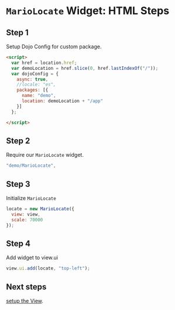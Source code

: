 # `MarioLocate` Widget: HTML Steps

## Step 1

Setup Dojo Config for custom package.

```html
<script>
  var href = location.href;
  var demoLocation = href.slice(0, href.lastIndexOf("/"));
  var dojoConfig = {
    async: true,
    //locale: "es",
    packages: [{
      name: "demo",
      location: demoLocation + "/app"
    }]
  };

</script>
```

## Step 2

Require our `MarioLocate` widget.

```js
"demo/MarioLocate",
```

## Step 3

Initialize `MarioLocate`

```js
locate = new MarioLocate({
  view: view,
  scale: 70000
});
```

## Step 4

Add widget to view.ui

```js
view.ui.add(locate, "top-left");
```

## Next steps

[setup the View](2.view.md).
